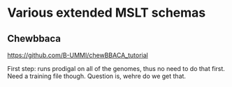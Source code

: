 

# Various extended MSLT schemas

## Chewbbaca

https://github.com/B-UMMI/chewBBACA_tutorial

First step: runs prodigal on all of the genomes, thus no need to do that first. Need a training file though. Question is, wehre do we get that.

